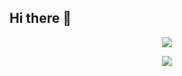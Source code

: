 ## Hi there 👋
<p align="center">
  <a href="https://github.com/mahmoud-salah">
    <img src="https://readme-typing-svg.demolab.com/?lines=Hey%2C+this+is+Mahmoud+%F0%9F%91%8B;Mobile+Developer+(iOS+%26+Android);ITI+Graduate;Electrical+Engineering+Background;Always+Learning&center=true&width=500&height=45&color=00BFFF&vCenter=true&size=22">
  </a>
</p>

<p align="center">
  <img src="https://skillicons.dev/icons?i=swift,kotlin,java,dart,flutter,androidstudio,xcode,git,github,vscode,c,cpp" />
</p>

<!--
**mahmoud126d/mahmoud126d** is a ✨ _special_ ✨ repository because its `README.md` (this file) appears on your GitHub profile.

Here are some ideas to get you started:

- 🔭 I’m currently working on ...
- 🌱 I’m currently learning ...
- 👯 I’m looking to collaborate on ...
- 🤔 I’m looking for help with ...
- 💬 Ask me about ...
- 📫 How to reach me: ...
- 😄 Pronouns: ...
- ⚡ Fun fact: ...
-->
